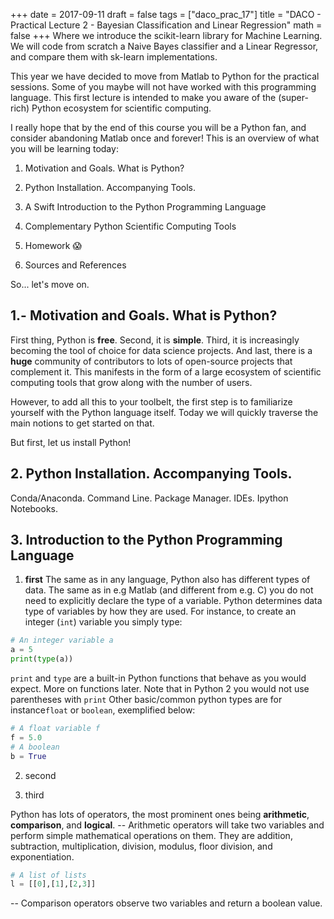 +++
date = 2017-09-11
draft = false
tags = ["daco_prac_17"]
title = "DACO - Practical Lecture 2 - Bayesian Classification and Linear Regression"
math = false
+++
Where we introduce the scikit-learn library for Machine Learning.
We will code from scratch a Naive Bayes classifier and a Linear Regressor,
and compare them with sk-learn implementations.

This year we have decided to move from Matlab to Python for the practical sessions.
Some of you maybe will not have worked with this programming language.
This first lecture is intended to make you aware of the (super-rich) Python ecosystem for scientific computing.

I really hope that by the end of this course you will be a Python fan, and consider abandoning Matlab once and forever!
This is an overview of what you will be learning today:

1. Motivation and Goals. What is Python?

2. Python Installation. Accompanying Tools.

3. A Swift Introduction to the Python Programming Language

4. Complementary Python Scientific Computing Tools

5. Homework :scream:

6. Sources and References

So... let's move on.

## 1.- **Motivation and Goals. What is Python?**

First thing, Python is **free**. Second, it is **simple**.
Third, it is increasingly becoming the tool of choice for data science projects.
And last, there is a **huge** community of contributors to lots of open-source projects that complement it.
This manifests in the form of a large ecosystem of scientific computing tools that grow along with the number of users.

However, to add all this to your toolbelt, the first step is to familiarize yourself with the Python language itself.
Today we will quickly traverse the main notions to get started on that.

But first, let us install Python!

## 2. **Python Installation. Accompanying Tools.**
Conda/Anaconda. Command Line. Package Manager. IDEs. Ipython Notebooks.

## 3. **Introduction to the Python Programming Language**

1. **first**
The same as in any language, Python also has different types of data.
The same as in e.g Matlab (and different from e.g. C) you do not need to explicitly declare the type of a variable.
Python determines data type of variables by how they are used.
For instance, to create an integer (`int`) variable you simply type:
```python
# An integer variable a
a = 5
print(type(a))
```
`print` and `type` are a built-in Python functions that behave as you would expect.
More on functions later.
Note that in Python 2 you would not use parentheses with `print`
Other basic/common python types are for instance`float` or `boolean`, exemplified below:
```python
# A float variable f
f = 5.0
# A boolean
b = True
```
2. second

3. third

Python has lots of operators, the most prominent ones being **arithmetic**, **comparison**, and **logical**.
-- Arithmetic operators will take two variables and perform simple mathematical operations on them.
They are addition, subtraction, multiplication, division, modulus, floor division, and exponentiation.
```python
# A list of lists
l = [[0],[1],[2,3]]
```
-- Comparison operators observe two variables and return a boolean value.
